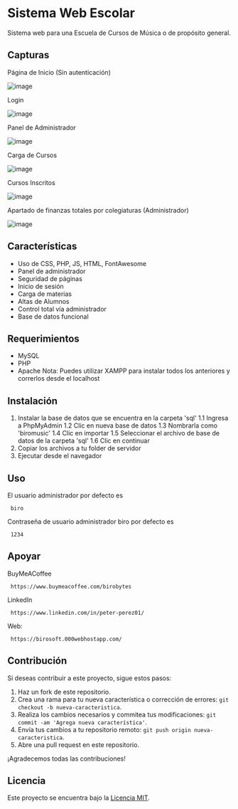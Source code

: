 # Sistema Web Escolar
Sistema web para una Escuela de Cursos de Música o de propósito general.


## Capturas
Página de Inicio (Sin autenticación)

![image](https://github.com/PeterPerez01/sistema_escuela-cursos/assets/56180954/d6d5fc67-c524-4eef-b3b4-2be83da36bff)

Login

![image](https://github.com/PeterPerez01/sistema_escuela-cursos/assets/56180954/c5992b7d-a216-4228-a578-cc50a0bca547)

Panel de Administrador

![image](https://github.com/PeterPerez01/sistema_escuela-cursos/assets/56180954/834ab2f0-3979-4952-ab8d-97eda9b1e926)

Carga de Cursos

![image](https://github.com/PeterPerez01/sistema_escuela-cursos/assets/56180954/6464b3cd-59b5-4cfa-9958-83e92edd40ff)

Cursos Inscritos

![image](https://github.com/PeterPerez01/sistema_escuela-cursos/assets/56180954/a126ae4e-3d6a-491b-b5c3-a828ed6b9def)

Apartado de finanzas totales por colegiaturas (Administrador)

![image](https://github.com/PeterPerez01/sistema_escuela-cursos/assets/56180954/12c6110e-921e-45cf-b900-cee85a01d846)


## Características
- Uso de CSS, PHP, JS, HTML, FontAwesome
- Panel de administrador
- Seguridad de páginas
- Inicio de sesión
- Carga de materias
- Altas de Alumnos
- Control total vía administrador
- Base de datos funcional

## Requerimientos
- MySQL
- PHP
- Apache
Nota: Puedes utilizar XAMPP para instalar todos los anteriores y correrlos desde el localhost


## Instalación

1. Instalar la base de datos que se encuentra en la carpeta 'sql'
  1.1 Ingresa a PhpMyAdmin
  1.2 Clic en nueva base de datos
  1.3 Nombrarla como 'biromusic'
  1.4 Clic en importar
  1.5 Seleccionar el archivo de base de datos de la carpeta 'sql'
  1.6 Clic en continuar
2. Copiar los archivos a tu folder de servidor
3. Ejecutar desde el navegador

## Uso
El usuario administrador por defecto es <pre><code> biro </code></pre>
Contraseña de usuario administrador biro por defecto es <pre><code> 1234 </code></pre>


## Apoyar
BuyMeACoffee
<pre><code> https://www.buymeacoffee.com/birobytes </code></pre>

LinkedIn
<pre><code> https://www.linkedin.com/in/peter-perez01/ </code></pre>

Web:
<pre><code> https://birosoft.000webhostapp.com/ </code></pre>


## Contribución

Si deseas contribuir a este proyecto, sigue estos pasos:

1. Haz un fork de este repositorio.
2. Crea una rama para tu nueva característica o corrección de errores: `git checkout -b nueva-caracteristica`.
3. Realiza los cambios necesarios y commitea tus modificaciones: `git commit -am 'Agrega nueva característica'`.
4. Envía tus cambios a tu repositorio remoto: `git push origin nueva-caracteristica`.
5. Abre una pull request en este repositorio.

¡Agradecemos todas las contribuciones!

## Licencia

Este proyecto se encuentra bajo la [Licencia MIT](LICENSE).
